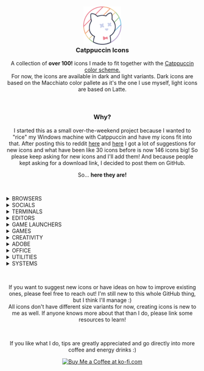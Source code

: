 <h3 align="center">
	<img src="https://raw.githubusercontent.com/Daveedmee/catppuccin-icons/main/assets/logo/logo.png" width="100" alt="Logo"/><br/>
	Catppuccin Icons
    </h3>

<p align="center">
    A collection of <strong>over 100!</strong> icons I made to fit together with the <a href="https://github.com/catppuccin/catppuccin">Catppuccin color scheme.</a><br>
    For now, the icons are available in dark and light variants. Dark icons are based on the Macchiato color pallete as it's the one I use myself, light icons are based on Latte.
</p>


&nbsp;

<h3 align="center">Why?</h3>
<p align="center">
I started this as a small over-the-weekend project because I wanted to "rice" my Windows machine with Catppuccin and have my icons fit into that. 
After posting this to reddit <a href="https://www.reddit.com/r/windowsporn/comments/197ct82/working_on_recreating_icons_in_catppuccin_style/">here</a> and <a href="https://www.reddit.com/r/windowsporn/comments/197vbxl/as_per_request_updated_icon_pack_progression/">here</a> I got a lot of suggestions for new icons and what have been like 30 icons before is now 146 icons big! So please keep asking for new icons and I'll add them! 
And because people kept asking for a download link, I decided to post them on GitHub. 
</p>

<p align="center">
So... <strong>here they are!</strong>
</p>

&nbsp;

<!----------------------------- BROWSERS ----------------------------->
<details><summary>BROWSERS</summary>

|   |Brave|Chromium|Chrome|Chrome Canary|Edge|Edge Beta|Edge Canary|Edge Dev|Firefox|Firefox Nightly|Firefox Dev|Opera|OperaGX|Vivaldi|Tor Browser|Floorp
|:--|:---:|:---:|:---|:---:|:---:|:---:|:---:|:---:|:---:|:---:|:---:|:---:|:---:|:---:|:---:|:---:
|Macchiato|<img src="https://raw.githubusercontent.com/Daveedmee/catppuccin-icons/main/assets/icons/preview/dark/browsers/brave.png" width="64px">|<img src="https://raw.githubusercontent.com/Daveedmee/catppuccin-icons/main/assets/icons/preview/dark/browsers/chromium.png" width="64px">|<img src="https://raw.githubusercontent.com/Daveedmee/catppuccin-icons/main/assets/icons/preview/dark/browsers/chrome.png" width="64px">|<img src="https://raw.githubusercontent.com/Daveedmee/catppuccin-icons/main/assets/icons/preview/dark/browsers/chrome-canary.png" width="64px">|<img src="https://raw.githubusercontent.com/Daveedmee/catppuccin-icons/main/assets/icons/preview/dark/browsers/edge.png" width="64px">|<img src="https://raw.githubusercontent.com/Daveedmee/catppuccin-icons/main/assets/icons/preview/dark/browsers/edge-beta.png" width="64px">|<img src="https://raw.githubusercontent.com/Daveedmee/catppuccin-icons/main/assets/icons/preview/dark/browsers/edge-canary.png" width="64px">|<img src="https://raw.githubusercontent.com/Daveedmee/catppuccin-icons/main/assets/icons/preview/dark/browsers/edge-dev.png" width="64px">|<img src="https://raw.githubusercontent.com/Daveedmee/catppuccin-icons/main/assets/icons/preview/dark/browsers/firefox.png" width="64px">|<img src="https://raw.githubusercontent.com/Daveedmee/catppuccin-icons/main/assets/icons/preview/dark/browsers/firefox-nightly.png" width="64px">|<img src="https://raw.githubusercontent.com/Daveedmee/catppuccin-icons/main/assets/icons/preview/dark/browsers/firefox-dev.png" width="64px">|<img src="https://raw.githubusercontent.com/Daveedmee/catppuccin-icons/main/assets/icons/preview/dark/browsers/opera.png" width="64px">|<img src="https://raw.githubusercontent.com/Daveedmee/catppuccin-icons/main/assets/icons/preview/dark/browsers/operagx.png" width="64px">|<img src="https://raw.githubusercontent.com/Daveedmee/catppuccin-icons/main/assets/icons/preview/dark/browsers/vivaldi.png" width="64px">|<img src="https://raw.githubusercontent.com/Daveedmee/catppuccin-icons/main/assets/icons/preview/dark/browsers/floorp.png" width="64px">|<img src="https://raw.githubusercontent.com/Daveedmee/catppuccin-icons/main/assets/icons/preview/dark/browsers/tor.png" width="64px">
|Latte|<img src="https://raw.githubusercontent.com/Daveedmee/catppuccin-icons/main/assets/icons/preview/light/browsers/brave.png" width="64px">|<img src="https://raw.githubusercontent.com/Daveedmee/catppuccin-icons/main/assets/icons/preview/light/browsers/chromium.png" width="64px">|<img src="https://raw.githubusercontent.com/Daveedmee/catppuccin-icons/main/assets/icons/preview/light/browsers/chrome.png" width="64px">|<img src="https://raw.githubusercontent.com/Daveedmee/catppuccin-icons/main/assets/icons/preview/light/browsers/chrome-canary.png" width="64px">|<img src="https://raw.githubusercontent.com/Daveedmee/catppuccin-icons/main/assets/icons/preview/light/browsers/edge.png" width="64px">|<img src="https://raw.githubusercontent.com/Daveedmee/catppuccin-icons/main/assets/icons/preview/light/browsers/edge-beta.png" width="64px">|<img src="https://raw.githubusercontent.com/Daveedmee/catppuccin-icons/main/assets/icons/preview/light/browsers/edge-canary.png" width="64px">|<img src="https://raw.githubusercontent.com/Daveedmee/catppuccin-icons/main/assets/icons/preview/light/browsers/edge-dev.png" width="64px">|<img src="https://raw.githubusercontent.com/Daveedmee/catppuccin-icons/main/assets/icons/preview/light/browsers/firefox.png" width="64px">|<img src="https://raw.githubusercontent.com/Daveedmee/catppuccin-icons/main/assets/icons/preview/light/browsers/firefox-nightly.png" width="64px">|<img src="https://raw.githubusercontent.com/Daveedmee/catppuccin-icons/main/assets/icons/preview/light/browsers/firefox-dev.png" width="64px">|<img src="https://raw.githubusercontent.com/Daveedmee/catppuccin-icons/main/assets/icons/preview/light/browsers/opera.png" width="64px">|<img src="https://raw.githubusercontent.com/Daveedmee/catppuccin-icons/main/assets/icons/preview/light/browsers/opera-gx.png" width="64px">|<img src="https://raw.githubusercontent.com/Daveedmee/catppuccin-icons/main/assets/icons/preview/light/browsers/vivaldi.png" width="64px">|<img src="https://raw.githubusercontent.com/Daveedmee/catppuccin-icons/main/assets/icons/preview/light/browsers/tor.png" width="64px">|<img src="https://raw.githubusercontent.com/Daveedmee/catppuccin-icons/main/assets/icons/preview/light/browsers/floorp.png" width="64px">

</details>

<!----------------------------- SOCIALS ----------------------------->
<details><summary>SOCIALS</summary>
	
|   |Discord|WhatsApp|Telegram|Slack|Teams|Facebook|Liftoff|YCombinator|Beeper|YouTube|YouTube Music
|:--|:---:|:---:|:---:|:---:|:---:|:---:|:---:|:---:|:---:|:---:|:---:
|Macchiato|<img src="https://raw.githubusercontent.com/Daveedmee/catppuccin-icons/main/assets/icons/preview/dark/social/discord.png" width="64px">|<img src="https://raw.githubusercontent.com/Daveedmee/catppuccin-icons/main/assets/icons/preview/dark/social/whatsapp.png" width="64px">|<img src="https://raw.githubusercontent.com/Daveedmee/catppuccin-icons/main/assets/icons/preview/dark/social/telegram.png" width="64px">|<img src="https://raw.githubusercontent.com/Daveedmee/catppuccin-icons/main/assets/icons/preview/dark/social/slack.png" width="64px">|<img src="https://raw.githubusercontent.com/Daveedmee/catppuccin-icons/main/assets/icons/preview/dark/social/teams.png" width="64px">|<img src="https://raw.githubusercontent.com/Daveedmee/catppuccin-icons/main/assets/icons/preview/dark/social/facebook.png" width="64px">|<img src="https://raw.githubusercontent.com/Daveedmee/catppuccin-icons/main/assets/icons/preview/dark/social/liftoff.png" width="64px">|<img src="https://raw.githubusercontent.com/Daveedmee/catppuccin-icons/main/assets/icons/preview/dark/social/ycombinator.png" width="64px">|<img src="https://raw.githubusercontent.com/Daveedmee/catppuccin-icons/main/assets/icons/preview/dark/social/beeper.png" width="64px">|<img src="https://raw.githubusercontent.com/Daveedmee/catppuccin-icons/main/assets/icons/preview/dark/social/youtube.png" width="64px">|<img src="https://raw.githubusercontent.com/Daveedmee/catppuccin-icons/main/assets/icons/preview/dark/social/yt-music.png" width="64px">
|Latte|<img src="https://raw.githubusercontent.com/Daveedmee/catppuccin-icons/main/assets/icons/preview/light/social/discord.png" width="64px">|<img src="https://raw.githubusercontent.com/Daveedmee/catppuccin-icons/main/assets/icons/preview/light/social/whatsapp.png" width="64px">|<img src="https://raw.githubusercontent.com/Daveedmee/catppuccin-icons/main/assets/icons/preview/light/social/telegram.png" width="64px">|<img src="https://raw.githubusercontent.com/Daveedmee/catppuccin-icons/main/assets/icons/preview/light/social/slack.png" width="64px">|<img src="https://raw.githubusercontent.com/Daveedmee/catppuccin-icons/main/assets/icons/preview/light/social/teams.png" width="64px">|<img src="https://raw.githubusercontent.com/Daveedmee/catppuccin-icons/main/assets/icons/preview/light/social/facebook.png" width="64px">|<img src="https://raw.githubusercontent.com/Daveedmee/catppuccin-icons/main/assets/icons/preview/light/social/liftoff.png" width="64px">|<img src="https://raw.githubusercontent.com/Daveedmee/catppuccin-icons/main/assets/icons/preview/light/social/ycombinator.png" width="64px">|<img src="https://raw.githubusercontent.com/Daveedmee/catppuccin-icons/main/assets/icons/preview/light/social/beeper.png" width="64px">|<img src="https://raw.githubusercontent.com/Daveedmee/catppuccin-icons/main/assets/icons/preview/light/social/youtube.png" width="64px">|<img src="https://raw.githubusercontent.com/Daveedmee/catppuccin-icons/main/assets/icons/preview/light/social/yt-music.png" width="64px">

</details>

<!----------------------------- TERMINALS ----------------------------->
<details><summary>TERMINALS</summary>
	
|   |CMD|PowerShell|Windows Terminal|GitBash / GitCMD|Wezterm
|:--|:---:|:---:|:---:|:---:|:---:
|Macchiato|<img src="https://raw.githubusercontent.com/Daveedmee/catppuccin-icons/main/assets/icons/preview/dark/terminals/cmd.png" width="64px">|<img src="https://raw.githubusercontent.com/Daveedmee/catppuccin-icons/main/assets/icons/preview/dark/terminals/powershell.png" width="64px">|<img src="https://raw.githubusercontent.com/Daveedmee/catppuccin-icons/main/assets/icons/preview/dark/terminals/windows-terminal.png" width="64px">|<img src="https://raw.githubusercontent.com/Daveedmee/catppuccin-icons/main/assets/icons/preview/dark/terminals/git-cmd.png" width="64px">|<img src="https://raw.githubusercontent.com/Daveedmee/catppuccin-icons/main/assets/icons/preview/dark/terminals/wezterm.png" width="64px">
|Latte|<img src="https://raw.githubusercontent.com/Daveedmee/catppuccin-icons/main/assets/icons/preview/light/terminals/cmd.png" width="64px">|<img src="https://raw.githubusercontent.com/Daveedmee/catppuccin-icons/main/assets/icons/preview/light/terminals/powershell.png" width="64px">|<img src="https://raw.githubusercontent.com/Daveedmee/catppuccin-icons/main/assets/icons/preview/light/terminals/windows-terminal.png" width="64px">|<img src="https://raw.githubusercontent.com/Daveedmee/catppuccin-icons/main/assets/icons/preview/light/terminals/git-cmd.png" width="64px">|<img src="https://raw.githubusercontent.com/Daveedmee/catppuccin-icons/main/assets/icons/preview/light/terminals/wezterm.png" width="64px">

</details>

<!----------------------------- EDITORS ----------------------------->
<details><summary>EDITORS</summary>

|   |Notepad|Notepad++|Vim|Neovim|Helix|Python|IDLE|Visual Studio|VS Code|VSCodium|Pycharm|Rustrover|Obsidian.md|QOwnnotes|Android Studio
|:--|:---:|:---:|:---:|:---:|:---:|:---:|:---:|:---:|:---:|:---:|:---:|:---:|:---:|:---:|:---:
|Macchiato|<img src="https://raw.githubusercontent.com/Daveedmee/catppuccin-icons/main/assets/icons/preview/dark/editors/notepad.png" width="64px">|<img src="https://raw.githubusercontent.com/Daveedmee/catppuccin-icons/main/assets/icons/preview/dark/editors/notepad-plus-plus.png" width="64px">|<img src="https://raw.githubusercontent.com/Daveedmee/catppuccin-icons/main/assets/icons/preview/dark/editors/vim.png" width="64px">|<img src="https://raw.githubusercontent.com/Daveedmee/catppuccin-icons/main/assets/icons/preview/dark/editors/neovim.png" width="64px">|<img src="https://raw.githubusercontent.com/Daveedmee/catppuccin-icons/main/assets/icons/preview/dark/editors/helix.png" width="64px">|<img src="https://raw.githubusercontent.com/Daveedmee/catppuccin-icons/main/assets/icons/preview/dark/editors/python.png" width="64px">|<img src="https://raw.githubusercontent.com/Daveedmee/catppuccin-icons/main/assets/icons/preview/dark/editors/python-idle.png" width="64px">| <img src="https://raw.githubusercontent.com/Daveedmee/catppuccin-icons/main/assets/icons/preview/dark/editors/visual-studio.png" width="64px">|<img src="https://raw.githubusercontent.com/Daveedmee/catppuccin-icons/main/assets/icons/preview/dark/editors/vscode.png" width="64px">|<img src="https://raw.githubusercontent.com/Daveedmee/catppuccin-icons/main/assets/icons/preview/dark/editors/vscodium.png" width="64px">| <img src="https://raw.githubusercontent.com/Daveedmee/catppuccin-icons/main/assets/icons/preview/dark/editors/pycharm.png" width="64px">|<img src="https://raw.githubusercontent.com/Daveedmee/catppuccin-icons/main/assets/icons/preview/dark/editors/rustrover.png" width="64px">|<img src="https://raw.githubusercontent.com/Daveedmee/catppuccin-icons/main/assets/icons/preview/dark/editors/obsidian-md.png" width="64px">|<img src="https://raw.githubusercontent.com/Daveedmee/catppuccin-icons/main/assets/icons/preview/dark/editors/qownnotes.png" width="64px">|<img src="https://raw.githubusercontent.com/Daveedmee/catppuccin-icons/main/assets/icons/preview/dark/editors/android-studio.png" width="64px">
|Latte|<img src="https://raw.githubusercontent.com/Daveedmee/catppuccin-icons/main/assets/icons/preview/light/editors/notepad.png" width="64px">|<img src="https://raw.githubusercontent.com/Daveedmee/catppuccin-icons/main/assets/icons/preview/light/editors/notepad-plus-plus.png" width="64px">|<img src="https://raw.githubusercontent.com/Daveedmee/catppuccin-icons/main/assets/icons/preview/light/editors/vim.png" width="64px">|<img src="https://raw.githubusercontent.com/Daveedmee/catppuccin-icons/main/assets/icons/preview/light/editors/neovim.png" width="64px">|<img src="https://raw.githubusercontent.com/Daveedmee/catppuccin-icons/main/assets/icons/preview/light/editors/helix.png" width="64px">|<img src="https://raw.githubusercontent.com/Daveedmee/catppuccin-icons/main/assets/icons/preview/light/editors/python.png" width="64px">|<img src="https://raw.githubusercontent.com/Daveedmee/catppuccin-icons/main/assets/icons/preview/light/editors/python-idle.png" width="64px">| <img src="https://raw.githubusercontent.com/Daveedmee/catppuccin-icons/main/assets/icons/preview/light/editors/visual-studio.png" width="64px">|<img src="https://raw.githubusercontent.com/Daveedmee/catppuccin-icons/main/assets/icons/preview/light/editors/vs-code.png" width="64px">|<img src="https://raw.githubusercontent.com/Daveedmee/catppuccin-icons/main/assets/icons/preview/light/editors/vscodium.png" width="64px">| <img src="https://raw.githubusercontent.com/Daveedmee/catppuccin-icons/main/assets/icons/preview/light/editors/pycharm.png" width="64px">|<img src="https://raw.githubusercontent.com/Daveedmee/catppuccin-icons/main/assets/icons/preview/light/editors/rustrover.png" width="64px">|<img src="https://raw.githubusercontent.com/Daveedmee/catppuccin-icons/main/assets/icons/preview/light/editors/obsidian-md.png" width="64px">|<img src="https://raw.githubusercontent.com/Daveedmee/catppuccin-icons/main/assets/icons/preview/light/editors/qownnotes.png" width="64px">|<img src="https://raw.githubusercontent.com/Daveedmee/catppuccin-icons/main/assets/icons/preview/light/editors/android-studio.png" width="64px">
 
</details>

<!----------------------------- GAME LAUNCHERS ----------------------------->
<details><summary>GAME LAUNCHERS</summary>

|   |EA Play|Epic Games|Heroic|GOG GALAXY|Steam|UPlay
|:--|:---:|:---:|:---:|:---:|:---:|:---:
|Macchiato|<img src="https://raw.githubusercontent.com/Daveedmee/catppuccin-icons/main/assets/icons/preview/dark/game-launchers/ea-play.png" width="64px">|<img src="https://raw.githubusercontent.com/Daveedmee/catppuccin-icons/main/assets/icons/preview/dark/game-launchers/epic-games.png" width="64px">|<img src="https://raw.githubusercontent.com/Daveedmee/catppuccin-icons/main/assets/icons/preview/dark/game-launchers/heroic.png" width="64px">|<img src="https://raw.githubusercontent.com/Daveedmee/catppuccin-icons/main/assets/icons/preview/dark/game-launchers/gog-galaxy.png" width="64px">|<img src="https://raw.githubusercontent.com/Daveedmee/catppuccin-icons/main/assets/icons/preview/dark/game-launchers/steam.png" width="64px">|<img src="https://raw.githubusercontent.com/Daveedmee/catppuccin-icons/main/assets/icons/preview/dark/game-launchers/uplay.png" width="64px">
|Latte|<img src="https://raw.githubusercontent.com/Daveedmee/catppuccin-icons/main/assets/icons/preview/light/game-launchers/ea-play.png" width="64px">|<img src="https://raw.githubusercontent.com/Daveedmee/catppuccin-icons/main/assets/icons/preview/light/game-launchers/epic-games.png" width="64px">|<img src="https://raw.githubusercontent.com/Daveedmee/catppuccin-icons/main/assets/icons/preview/light/game-launchers/heroic.png" width="64px">|<img src="https://raw.githubusercontent.com/Daveedmee/catppuccin-icons/main/assets/icons/preview/light/game-launchers/gog-galaxy.png" width="64px">|<img src="https://raw.githubusercontent.com/Daveedmee/catppuccin-icons/main/assets/icons/preview/light/game-launchers/steam.png" width="64px">|<img src="https://raw.githubusercontent.com/Daveedmee/catppuccin-icons/main/assets/icons/preview/light/game-launchers/uplay.png" width="64px">

</details>

<!----------------------------- GAMES ----------------------------->
<details><summary>GAMES</summary>

|   |Beholder|Dwarf Fortress|Enter The Gungeon|Fallout|Fortnite|FreeSO|The Binding Of Isaac|Minecraft|Mod Organizer 2|Overwatch 2|PCSX2|Project Zomboid|RetroArch|RimPy|RimWorld|Rocket League|Team Fortress 2|Terraria|Valorant|EdoPro|The Sims 1|The Sims 2|The Sims 2 Body Shop|The Sims 3|The Sims 4|Skyrim|Skyrim (alt)|League Of Legends|Destiny 2|Vortex|Lutris
|:--|:---:|:---:|:---:|:---:|:---:|:---:|:---:|:---:|:---:|:---:|:---:|:---:|:---:|:---:|:---:|:---:|:---:|:---:|:---:|:---:|:---:|:---:|:---:|:---:|:---:|:---:|:---:|:---:|:---:|:---:|:---:
 |Macchiato|<img src="https://raw.githubusercontent.com/Daveedmee/catppuccin-icons/main/assets/icons/preview/dark/games/beholder.png" width="64px">|<img src="https://raw.githubusercontent.com/Daveedmee/catppuccin-icons/main/assets/icons/preview/dark/games/dwarf-fortress.png" width="64px">|<img src="https://raw.githubusercontent.com/Daveedmee/catppuccin-icons/main/assets/icons/preview/dark/games/enter-the-gungeon.png" width="64px">|<img src="https://raw.githubusercontent.com/Daveedmee/catppuccin-icons/main/assets/icons/preview/dark/games/fallout.png" width="64px">|<img src="https://raw.githubusercontent.com/Daveedmee/catppuccin-icons/main/assets/icons/preview/dark/games/fortnite.png" width="64px">|<img src="https://raw.githubusercontent.com/Daveedmee/catppuccin-icons/main/assets/icons/preview/dark/games/freeso.png" width="64px">|<img src="https://raw.githubusercontent.com/Daveedmee/catppuccin-icons/main/assets/icons/preview/dark/games/isaac.png" width="64px">|<img src="https://raw.githubusercontent.com/Daveedmee/catppuccin-icons/main/assets/icons/preview/dark/games/minecraft.png" width="64px">|<img src="https://raw.githubusercontent.com/Daveedmee/catppuccin-icons/main/assets/icons/preview/dark/games/mod-organizer-2.png" width="64px">|<img src="https://raw.githubusercontent.com/Daveedmee/catppuccin-icons/main/assets/icons/preview/dark/games/overwatch-2.png" width="64px">|<img src="https://raw.githubusercontent.com/Daveedmee/catppuccin-icons/main/assets/icons/preview/dark/games/pcsx2.png" width="64px">|<img src="https://raw.githubusercontent.com/Daveedmee/catppuccin-icons/main/assets/icons/preview/dark/games/project-zomboid.png" width="64px">|<img src="https://raw.githubusercontent.com/Daveedmee/catppuccin-icons/main/assets/icons/preview/dark/games/retroarch.png" width="64px">|<img src="https://raw.githubusercontent.com/Daveedmee/catppuccin-icons/main/assets/icons/preview/dark/games/rimpy.png" width="64px">|<img src="https://raw.githubusercontent.com/Daveedmee/catppuccin-icons/main/assets/icons/preview/dark/games/rimworld.png" width="64px">|<img src="https://raw.githubusercontent.com/Daveedmee/catppuccin-icons/main/assets/icons/preview/dark/games/rocket-league.png" width="64px">|<img src="https://raw.githubusercontent.com/Daveedmee/catppuccin-icons/main/assets/icons/preview/dark/games/team-fortress-2.png" width="64px">|<img src="https://raw.githubusercontent.com/Daveedmee/catppuccin-icons/main/assets/icons/preview/dark/games/terraria.png" width="64px">|<img src="https://raw.githubusercontent.com/Daveedmee/catppuccin-icons/main/assets/icons/preview/dark/games/valorant.png" width="64px">|<img src="https://raw.githubusercontent.com/Daveedmee/catppuccin-icons/main/assets/icons/preview/dark/games/edopro.png" width="64px">|<img src="https://raw.githubusercontent.com/Daveedmee/catppuccin-icons/main/assets/icons/preview/dark/games/sims-1.png" width="64px">|<img src="https://raw.githubusercontent.com/Daveedmee/catppuccin-icons/main/assets/icons/preview/dark/games/sims-2.png" width="64px">|<img src="https://raw.githubusercontent.com/Daveedmee/catppuccin-icons/main/assets/icons/preview/dark/games/sims-2-body-shop.png" width="64px">|<img src="https://raw.githubusercontent.com/Daveedmee/catppuccin-icons/main/assets/icons/preview/dark/games/sims-3.png" width="64px">|<img src="https://raw.githubusercontent.com/Daveedmee/catppuccin-icons/main/assets/icons/preview/dark/games/sims-4.png" width="64px">|<img src="https://raw.githubusercontent.com/Daveedmee/catppuccin-icons/main/assets/icons/preview/dark/games/skyrim-half.png" width="64px">|<img src="https://raw.githubusercontent.com/Daveedmee/catppuccin-icons/main/assets/icons/preview/dark/games/skyrim-full.png" width="64px">|<img src="https://raw.githubusercontent.com/Daveedmee/catppuccin-icons/main/assets/icons/preview/dark/games/league-of-legends.png" width="64px">|<img src="https://raw.githubusercontent.com/Daveedmee/catppuccin-icons/main/assets/icons/preview/dark/games/destiny-2.png" width="64px">|<img src="https://raw.githubusercontent.com/Daveedmee/catppuccin-icons/main/assets/icons/preview/dark/games/vortex.png" width="64px">|<img src="https://raw.githubusercontent.com/Daveedmee/catppuccin-icons/main/assets/icons/preview/dark/games/lutris.png" width="64px">
 |Latte|<img src="https://raw.githubusercontent.com/Daveedmee/catppuccin-icons/main/assets/icons/preview/light/games/beholder.png" width="64px">|<img src="https://raw.githubusercontent.com/Daveedmee/catppuccin-icons/main/assets/icons/preview/light/games/dwarf-fortress.png" width="64px">|<img src="https://raw.githubusercontent.com/Daveedmee/catppuccin-icons/main/assets/icons/preview/light/games/enter-the-gungeon.png" width="64px">|<img src="https://raw.githubusercontent.com/Daveedmee/catppuccin-icons/main/assets/icons/preview/light/games/fallout.png" width="64px">|<img src="https://raw.githubusercontent.com/Daveedmee/catppuccin-icons/main/assets/icons/preview/light/games/fortnite.png" width="64px">|<img src="https://raw.githubusercontent.com/Daveedmee/catppuccin-icons/main/assets/icons/preview/light/games/freeso.png" width="64px">|<img src="https://raw.githubusercontent.com/Daveedmee/catppuccin-icons/main/assets/icons/preview/light/games/isaac.png" width="64px">|<img src="https://raw.githubusercontent.com/Daveedmee/catppuccin-icons/main/assets/icons/preview/light/games/minecraft.png" width="64px">|<img src="https://raw.githubusercontent.com/Daveedmee/catppuccin-icons/main/assets/icons/preview/light/games/mod-organizer-2.png" width="64px">|<img src="https://raw.githubusercontent.com/Daveedmee/catppuccin-icons/main/assets/icons/preview/light/games/overwatch-2.png" width="64px">|<img src="https://raw.githubusercontent.com/Daveedmee/catppuccin-icons/main/assets/icons/preview/light/games/pcsx2.png" width="64px">|<img src="https://raw.githubusercontent.com/Daveedmee/catppuccin-icons/main/assets/icons/preview/light/games/project-zomboid.png" width="64px">|<img src="https://raw.githubusercontent.com/Daveedmee/catppuccin-icons/main/assets/icons/preview/light/games/retroarch.png" width="64px">|<img src="https://raw.githubusercontent.com/Daveedmee/catppuccin-icons/main/assets/icons/preview/light/games/rimpy.png" width="64px">|<img src="https://raw.githubusercontent.com/Daveedmee/catppuccin-icons/main/assets/icons/preview/light/games/rimworld.png" width="64px">|<img src="https://raw.githubusercontent.com/Daveedmee/catppuccin-icons/main/assets/icons/preview/light/games/rocket-league.png" width="64px">|<img src="https://raw.githubusercontent.com/Daveedmee/catppuccin-icons/main/assets/icons/preview/light/games/team-fortress-2.png" width="64px">|<img src="https://raw.githubusercontent.com/Daveedmee/catppuccin-icons/main/assets/icons/preview/light/games/terraria.png" width="64px">|<img src="https://raw.githubusercontent.com/Daveedmee/catppuccin-icons/main/assets/icons/preview/light/games/valorant.png" width="64px">|<img src="https://raw.githubusercontent.com/Daveedmee/catppuccin-icons/main/assets/icons/preview/light/games/edopro.png" width="64px">|<img src="https://raw.githubusercontent.com/Daveedmee/catppuccin-icons/main/assets/icons/preview/light/games/sims-1.png" width="64px">|<img src="https://raw.githubusercontent.com/Daveedmee/catppuccin-icons/main/assets/icons/preview/light/games/sims-2.png" width="64px">|<img src="https://raw.githubusercontent.com/Daveedmee/catppuccin-icons/main/assets/icons/preview/light/games/sims-2-body-shop.png" width="64px">|<img src="https://raw.githubusercontent.com/Daveedmee/catppuccin-icons/main/assets/icons/preview/light/games/sims-3.png" width="64px">|<img src="https://raw.githubusercontent.com/Daveedmee/catppuccin-icons/main/assets/icons/preview/light/games/sims-4.png" width="64px">|<img src="https://raw.githubusercontent.com/Daveedmee/catppuccin-icons/main/assets/icons/preview/light/games/skyrim-half.png" width="64px">|<img src="https://raw.githubusercontent.com/Daveedmee/catppuccin-icons/main/assets/icons/preview/light/games/skyrim-full.png" width="64px">|<img src="https://raw.githubusercontent.com/Daveedmee/catppuccin-icons/main/assets/icons/preview/light/games/league-of-legends.png" width="64px">|<img src="https://raw.githubusercontent.com/Daveedmee/catppuccin-icons/main/assets/icons/preview/light/games/destiny-2.png" width="64px">|<img src="https://raw.githubusercontent.com/Daveedmee/catppuccin-icons/main/assets/icons/preview/light/games/vortex.png" width="64px">|<img src="https://raw.githubusercontent.com/Daveedmee/catppuccin-icons/main/assets/icons/preview/light/games/lutris.png" width="64px">
 
</details>

<!----------------------------- CREATIVITY ----------------------------->
<details><summary>CREATIVITY</summary>

|   |Audacity|Blender|DaVinci Resolve|Elgato Wave Link|FL Studio|GIMP|Inkscape|OBS Studio|Paint.net|Vegas Pro|Krita
|:--|:---:|:---:|:---:|:---:|:---:|:---:|:---:|:---:|:---:|:---:|:---:
|Macchiato|<img src="https://raw.githubusercontent.com/Daveedmee/catppuccin-icons/main/assets/icons/preview/dark/creativity/audacity.png" width="64px">|<img src="https://raw.githubusercontent.com/Daveedmee/catppuccin-icons/main/assets/icons/preview/dark/creativity/blender.png" width="64px">|<img src="https://raw.githubusercontent.com/Daveedmee/catppuccin-icons/main/assets/icons/preview/dark/creativity/davinci-resolve.png" width="64px">|<img src="https://raw.githubusercontent.com/Daveedmee/catppuccin-icons/main/assets/icons/preview/dark/creativity/elgato-wave-link.png" width="64px">|<img src="https://raw.githubusercontent.com/Daveedmee/catppuccin-icons/main/assets/icons/preview/dark/creativity/fl-studio.png" width="64px">|<img src="https://raw.githubusercontent.com/Daveedmee/catppuccin-icons/main/assets/icons/preview/dark/creativity/gimp.png" width="64px">|<img src="https://raw.githubusercontent.com/Daveedmee/catppuccin-icons/main/assets/icons/preview/dark/creativity/inkscape.png" width="64px">|<img src="https://raw.githubusercontent.com/Daveedmee/catppuccin-icons/main/assets/icons/preview/dark/creativity/obs-studio.png" width="64px">|<img src="https://raw.githubusercontent.com/Daveedmee/catppuccin-icons/main/assets/icons/preview/dark/creativity/paint.net.png" width="64px">|<img src="https://raw.githubusercontent.com/Daveedmee/catppuccin-icons/main/assets/icons/preview/dark/creativity/vegas-pro.png" width="64px">|<img src="https://raw.githubusercontent.com/Daveedmee/catppuccin-icons/main/assets/icons/preview/dark/creativity/krita.png" width="64px">
|Latte|<img src="https://raw.githubusercontent.com/Daveedmee/catppuccin-icons/main/assets/icons/preview/light/creativity/audacity.png" width="64px">|<img src="https://raw.githubusercontent.com/Daveedmee/catppuccin-icons/main/assets/icons/preview/light/creativity/blender.png" width="64px">|<img src="https://raw.githubusercontent.com/Daveedmee/catppuccin-icons/main/assets/icons/preview/light/creativity/davinci-resolve.png" width="64px">|<img src="https://raw.githubusercontent.com/Daveedmee/catppuccin-icons/main/assets/icons/preview/light/creativity/elgato-wave-link.png" width="64px">|<img src="https://raw.githubusercontent.com/Daveedmee/catppuccin-icons/main/assets/icons/preview/light/creativity/fl-studio.png" width="64px">|<img src="https://raw.githubusercontent.com/Daveedmee/catppuccin-icons/main/assets/icons/preview/light/creativity/gimp.png" width="64px">|<img src="https://raw.githubusercontent.com/Daveedmee/catppuccin-icons/main/assets/icons/preview/light/creativity/inkscape.png" width="64px">|<img src="https://raw.githubusercontent.com/Daveedmee/catppuccin-icons/main/assets/icons/preview/light/creativity/obs-studio.png" width="64px">|<img src="https://raw.githubusercontent.com/Daveedmee/catppuccin-icons/main/assets/icons/preview/light/creativity/paint.net.png" width="64px">|<img src="https://raw.githubusercontent.com/Daveedmee/catppuccin-icons/main/assets/icons/preview/light/creativity/vegas-pro.png" width="64px">|<img src="https://raw.githubusercontent.com/Daveedmee/catppuccin-icons/main/assets/icons/preview/light/creativity/krita.png" width="64px">
   
</details>

<!----------------------------- ADOBE ----------------------------->
<details><summary>ADOBE</summary>

|   |Creative Cloud|Illustrator|InDesign|Photoshop|Premiere Pro|After Effects|Media Encoder|Figma
|:--|:---:|:---:|:---:|:---:|:---:|:---:|:---:|:---:
|Macchiato|<img src="https://raw.githubusercontent.com/Daveedmee/catppuccin-icons/main/assets/icons/preview/dark/adobe/adobe-cc.png" width="64px">|<img src="https://raw.githubusercontent.com/Daveedmee/catppuccin-icons/main/assets/icons/preview/dark/adobe/illustrator.png" width="64px">|<img src="https://raw.githubusercontent.com/Daveedmee/catppuccin-icons/main/assets/icons/preview/dark/adobe/indesign.png" width="64px">|<img src="https://raw.githubusercontent.com/Daveedmee/catppuccin-icons/main/assets/icons/preview/dark/adobe/photoshop.png" width="64px">|<img src="https://raw.githubusercontent.com/Daveedmee/catppuccin-icons/main/assets/icons/preview/dark/adobe/premiere-pro.png" width="64px">|<img src="https://raw.githubusercontent.com/Daveedmee/catppuccin-icons/main/assets/icons/preview/dark/adobe/after-effects.png" width="64px">|<img src="https://raw.githubusercontent.com/Daveedmee/catppuccin-icons/main/assets/icons/preview/dark/adobe/media-encoder.png" width="64px">|<img src="https://raw.githubusercontent.com/Daveedmee/catppuccin-icons/main/assets/icons/preview/dark/adobe/figma.png" width="64px">
|Latte|<img src="https://raw.githubusercontent.com/Daveedmee/catppuccin-icons/main/assets/icons/preview/light/adobe/adobe-cc.png" width="64px">|<img src="https://raw.githubusercontent.com/Daveedmee/catppuccin-icons/main/assets/icons/preview/light/adobe/illustrator.png" width="64px">|<img src="https://raw.githubusercontent.com/Daveedmee/catppuccin-icons/main/assets/icons/preview/light/adobe/indesign.png" width="64px">|<img src="https://raw.githubusercontent.com/Daveedmee/catppuccin-icons/main/assets/icons/preview/light/adobe/photoshop.png" width="64px">|<img src="https://raw.githubusercontent.com/Daveedmee/catppuccin-icons/main/assets/icons/preview/light/adobe/premiere-pro.png" width="64px">|<img src="https://raw.githubusercontent.com/Daveedmee/catppuccin-icons/main/assets/icons/preview/light/adobe/after-effects.png" width="64px">|<img src="https://raw.githubusercontent.com/Daveedmee/catppuccin-icons/main/assets/icons/preview/light/adobe/media-encoder.png" width="64px">|<img src="https://raw.githubusercontent.com/Daveedmee/catppuccin-icons/main/assets/icons/preview/light/adobe/figma.png" width="64px">
 
</details>

<!----------------------------- OFFICE ----------------------------->
<details><summary>OFFICE</summary>
	
|   |Office|Access|Excel|OneNote|Outlook|PowerPoint|Word
|:--|:---:|:---:|:---:|:---:|:---:|:---:|:---:
|Macchiato|<img src="https://raw.githubusercontent.com/Daveedmee/catppuccin-icons/main/assets/icons/preview/dark/office/ms-office.png" width="64px">|<img src="https://raw.githubusercontent.com/Daveedmee/catppuccin-icons/main/assets/icons/preview/dark/office/access.png" width="64px">|<img src="https://raw.githubusercontent.com/Daveedmee/catppuccin-icons/main/assets/icons/preview/dark/office/excel.png" width="64px">|<img src="https://raw.githubusercontent.com/Daveedmee/catppuccin-icons/main/assets/icons/preview/dark/office/onenote.png" width="64px">|<img src="https://raw.githubusercontent.com/Daveedmee/catppuccin-icons/main/assets/icons/preview/dark/office/outlook.png" width="64px">|<img src="https://raw.githubusercontent.com/Daveedmee/catppuccin-icons/main/assets/icons/preview/dark/office/powerpoint.png" width="64px">|<img src="https://raw.githubusercontent.com/Daveedmee/catppuccin-icons/main/assets/icons/preview/dark/office/word.png" width="64px">
|Latte|<img src="https://raw.githubusercontent.com/Daveedmee/catppuccin-icons/main/assets/icons/preview/light/office/ms-office.png" width="64px">|<img src="https://raw.githubusercontent.com/Daveedmee/catppuccin-icons/main/assets/icons/preview/light/office/access.png" width="64px">|<img src="https://raw.githubusercontent.com/Daveedmee/catppuccin-icons/main/assets/icons/preview/light/office/excel.png" width="64px">|<img src="https://raw.githubusercontent.com/Daveedmee/catppuccin-icons/main/assets/icons/preview/light/office/onenote.png" width="64px">|<img src="https://raw.githubusercontent.com/Daveedmee/catppuccin-icons/main/assets/icons/preview/light/office/outlook.png" width="64px">|<img src="https://raw.githubusercontent.com/Daveedmee/catppuccin-icons/main/assets/icons/preview/light/office/powerpoint.png" width="64px">|<img src="https://raw.githubusercontent.com/Daveedmee/catppuccin-icons/main/assets/icons/preview/light/office/word.png" width="64px">
	
</details>

<!----------------------------- UTILITIES ----------------------------->
<details><summary>UTILITIES</summary>

|   |1Password|7-Zip|AIMP|Bitdefender|Docker|Explorer|Files|GitHub Desktop|Irfanview|KeepassXC|Malwarebytes|MEGA|Nilesoft Shell|Open Shell|PowerToys|qBittorrent|Spotify|Sumatra PDF|Task Manager|VLC|Wallpaper Engine|Wiztree|Stremio|SoundPad|Spacedesk|Timeshift|GParted
|:--|:---:|:---:|:---:|:---:|:---:|:---:|:---:|:---:|:---:|:---:|:---:|:---:|:---:|:---:|:---:|:---:|:---:|:---:|:---:|:---:|:---:|:---:|:---:|:---:|:---:|:---:|:---:
|Macchiato|<img src="https://raw.githubusercontent.com/Daveedmee/catppuccin-icons/main/assets/icons/preview/dark/utilities/1password.png" width="64px">|<img src="https://raw.githubusercontent.com/Daveedmee/catppuccin-icons/main/assets/icons/preview/dark/utilities/7zip.png" width="64px">|<img src="https://raw.githubusercontent.com/Daveedmee/catppuccin-icons/main/assets/icons/preview/dark/utilities/aimp.png" width="64px">|<img src="https://raw.githubusercontent.com/Daveedmee/catppuccin-icons/main/assets/icons/preview/dark/utilities/bitdefender.png" width="64px">|<img src="https://raw.githubusercontent.com/Daveedmee/catppuccin-icons/main/assets/icons/preview/dark/utilities/docker.png" width="64px">|<img src="https://raw.githubusercontent.com/Daveedmee/catppuccin-icons/main/assets/icons/preview/dark/utilities/explorer.png" width="64px">|<img src="https://raw.githubusercontent.com/Daveedmee/catppuccin-icons/main/assets/icons/preview/dark/utilities/files.png" width="64px">|<img src="https://raw.githubusercontent.com/Daveedmee/catppuccin-icons/main/assets/icons/preview/dark/utilities/github.png" width="64px">|<img src="https://raw.githubusercontent.com/Daveedmee/catppuccin-icons/main/assets/icons/preview/dark/utilities/irfanview.png" width="64px">|<img src="https://raw.githubusercontent.com/Daveedmee/catppuccin-icons/main/assets/icons/preview/dark/utilities/keepassxc.png" width="64px">|<img src="https://raw.githubusercontent.com/Daveedmee/catppuccin-icons/main/assets/icons/preview/dark/utilities/malwarebytes.png" width="64px">|<img src="https://raw.githubusercontent.com/Daveedmee/catppuccin-icons/main/assets/icons/preview/dark/utilities/mega.png" width="64px">|<img src="https://raw.githubusercontent.com/Daveedmee/catppuccin-icons/main/assets/icons/preview/dark/utilities/nilesoft-shell.png" width="64px">|<img src="https://raw.githubusercontent.com/Daveedmee/catppuccin-icons/main/assets/icons/preview/dark/utilities/openshell.png" width="64px">|<img src="https://raw.githubusercontent.com/Daveedmee/catppuccin-icons/main/assets/icons/preview/dark/utilities/powertoys.png" width="64px">|<img src="https://raw.githubusercontent.com/Daveedmee/catppuccin-icons/main/assets/icons/preview/dark/utilities/qbittorrent.png" width="64px">|<img src="https://raw.githubusercontent.com/Daveedmee/catppuccin-icons/main/assets/icons/preview/dark/utilities/spotify.png" width="64px">|<img src="https://raw.githubusercontent.com/Daveedmee/catppuccin-icons/main/assets/icons/preview/dark/utilities/sumatra-pdf.png" width="64px">|<img src="https://raw.githubusercontent.com/Daveedmee/catppuccin-icons/main/assets/icons/preview/dark/utilities/task-manager.png" width="64px">|<img src="https://raw.githubusercontent.com/Daveedmee/catppuccin-icons/main/assets/icons/preview/dark/utilities/vlc.png" width="64px">|<img src="https://raw.githubusercontent.com/Daveedmee/catppuccin-icons/main/assets/icons/preview/dark/utilities/wallpaper-engine.png" width="64px">|<img src="https://raw.githubusercontent.com/Daveedmee/catppuccin-icons/main/assets/icons/preview/dark/utilities/wiztree.png" width="64px">|<img src="https://raw.githubusercontent.com/Daveedmee/catppuccin-icons/main/assets/icons/preview/dark/utilities/stremio.png" width="64px">|<img src="https://raw.githubusercontent.com/Daveedmee/catppuccin-icons/main/assets/icons/preview/dark/utilities/soundpad.png" width="64px">|<img src="https://raw.githubusercontent.com/Daveedmee/catppuccin-icons/main/assets/icons/preview/dark/utilities/spacedesk.png" width="64px">|<img src="https://raw.githubusercontent.com/Daveedmee/catppuccin-icons/main/assets/icons/preview/dark/utilities/timeshift.png" width="64px">|<img src="https://raw.githubusercontent.com/Daveedmee/catppuccin-icons/main/assets/icons/preview/dark/utilities/gparted.png" width="64px">
|Latte|<img src="https://raw.githubusercontent.com/Daveedmee/catppuccin-icons/main/assets/icons/preview/light/utilities/1password.png" width="64px">|<img src="https://raw.githubusercontent.com/Daveedmee/catppuccin-icons/main/assets/icons/preview/light/utilities/7zip.png" width="64px">|<img src="https://raw.githubusercontent.com/Daveedmee/catppuccin-icons/main/assets/icons/preview/light/utilities/aimp.png" width="64px">|<img src="https://raw.githubusercontent.com/Daveedmee/catppuccin-icons/main/assets/icons/preview/light/utilities/bitdefender.png" width="64px">|<img src="https://raw.githubusercontent.com/Daveedmee/catppuccin-icons/main/assets/icons/preview/light/utilities/docker.png" width="64px">|<img src="https://raw.githubusercontent.com/Daveedmee/catppuccin-icons/main/assets/icons/preview/light/utilities/explorer.png" width="64px">|<img src="https://raw.githubusercontent.com/Daveedmee/catppuccin-icons/main/assets/icons/preview/light/utilities/files.png" width="64px">|<img src="https://raw.githubusercontent.com/Daveedmee/catppuccin-icons/main/assets/icons/preview/light/utilities/github.png" width="64px">|<img src="https://raw.githubusercontent.com/Daveedmee/catppuccin-icons/main/assets/icons/preview/light/utilities/irfanview.png" width="64px">|<img src="https://raw.githubusercontent.com/Daveedmee/catppuccin-icons/main/assets/icons/preview/light/utilities/keepassxc.png" width="64px">|<img src="https://raw.githubusercontent.com/Daveedmee/catppuccin-icons/main/assets/icons/preview/light/utilities/malwarebytes.png" width="64px">|<img src="https://raw.githubusercontent.com/Daveedmee/catppuccin-icons/main/assets/icons/preview/light/utilities/mega.png" width="64px">|<img src="https://raw.githubusercontent.com/Daveedmee/catppuccin-icons/main/assets/icons/preview/light/utilities/nilesoft-shell.png" width="64px">|<img src="https://raw.githubusercontent.com/Daveedmee/catppuccin-icons/main/assets/icons/preview/light/utilities/openshell.png" width="64px">|<img src="https://raw.githubusercontent.com/Daveedmee/catppuccin-icons/main/assets/icons/preview/light/utilities/powertoys.png" width="64px">|<img src="https://raw.githubusercontent.com/Daveedmee/catppuccin-icons/main/assets/icons/preview/light/utilities/qbittorrent.png" width="64px">|<img src="https://raw.githubusercontent.com/Daveedmee/catppuccin-icons/main/assets/icons/preview/light/utilities/spotify.png" width="64px">|<img src="https://raw.githubusercontent.com/Daveedmee/catppuccin-icons/main/assets/icons/preview/light/utilities/sumatra-pdf.png" width="64px">|<img src="https://raw.githubusercontent.com/Daveedmee/catppuccin-icons/main/assets/icons/preview/light/utilities/task-manager.png" width="64px">|<img src="https://raw.githubusercontent.com/Daveedmee/catppuccin-icons/main/assets/icons/preview/light/utilities/vlc.png" width="64px">|<img src="https://raw.githubusercontent.com/Daveedmee/catppuccin-icons/main/assets/icons/preview/light/utilities/wallpaper-engine.png" width="64px">|<img src="https://raw.githubusercontent.com/Daveedmee/catppuccin-icons/main/assets/icons/preview/light/utilities/wiztree.png" width="64px">|<img src="https://raw.githubusercontent.com/Daveedmee/catppuccin-icons/main/assets/icons/preview/light/utilities/stremio.png" width="64px">|<img src="https://raw.githubusercontent.com/Daveedmee/catppuccin-icons/main/assets/icons/preview/light/utilities/soundpad.png" width="64px">|<img src="https://raw.githubusercontent.com/Daveedmee/catppuccin-icons/main/assets/icons/preview/light/utilities/spacedesk.png" width="64px">|<img src="https://raw.githubusercontent.com/Daveedmee/catppuccin-icons/main/assets/icons/preview/light/utilities/timeshift.png" width="64px">|<img src="https://raw.githubusercontent.com/Daveedmee/catppuccin-icons/main/assets/icons/preview/light/utilities/gparted.png" width="64px">

</details>

<!----------------------------- SYSTEMS ----------------------------->
<details><summary>SYSTEMS</summary>

|   |Arch Linux|Debian|ElementaryOS|EndeavourOS|Fedora|Linux Mint|Nobara|Red Hat Linux|Ubuntu
|:--|:---:|:---:|:---:|:---:|:---:|:---:|:---:|:---:|:---:
|Macchiato|<img src="https://raw.githubusercontent.com/Daveedmee/catppuccin-icons/main/assets/icons/preview/dark/systems/arch.png" width="64px">|<img src="https://raw.githubusercontent.com/Daveedmee/catppuccin-icons/main/assets/icons/preview/dark/systems/debian.png" width="64px">|<img src="https://raw.githubusercontent.com/Daveedmee/catppuccin-icons/main/assets/icons/preview/dark/systems/elementary-os.png" width="64px">|<img src="https://raw.githubusercontent.com/Daveedmee/catppuccin-icons/main/assets/icons/preview/dark/systems/endeavour-os.png" width="64px">|<img src="https://raw.githubusercontent.com/Daveedmee/catppuccin-icons/main/assets/icons/preview/dark/systems/fedora.png" width="64px">|<img src="https://raw.githubusercontent.com/Daveedmee/catppuccin-icons/main/assets/icons/preview/dark/systems/linux-mint.png" width="64px">|<img src="https://raw.githubusercontent.com/Daveedmee/catppuccin-icons/main/assets/icons/preview/dark/systems/nobara.png" width="64px">|<img src="https://raw.githubusercontent.com/Daveedmee/catppuccin-icons/main/assets/icons/preview/dark/systems/redhat.png" width="64px">|<img src="https://raw.githubusercontent.com/Daveedmee/catppuccin-icons/main/assets/icons/preview/dark/systems/ubuntu.png" width="64px">
|Latte|<img src="https://raw.githubusercontent.com/Daveedmee/catppuccin-icons/main/assets/icons/preview/light/systems/arch.png" width="64px">|<img src="https://raw.githubusercontent.com/Daveedmee/catppuccin-icons/main/assets/icons/preview/light/systems/debian.png" width="64px">|<img src="https://raw.githubusercontent.com/Daveedmee/catppuccin-icons/main/assets/icons/preview/light/systems/elementary-os.png" width="64px">|<img src="https://raw.githubusercontent.com/Daveedmee/catppuccin-icons/main/assets/icons/preview/light/systems/endeavour-os.png" width="64px">|<img src="https://raw.githubusercontent.com/Daveedmee/catppuccin-icons/main/assets/icons/preview/light/systems/fedora.png" width="64px">|<img src="https://raw.githubusercontent.com/Daveedmee/catppuccin-icons/main/assets/icons/preview/light/systems/linux-mint.png" width="64px">|<img src="https://raw.githubusercontent.com/Daveedmee/catppuccin-icons/main/assets/icons/preview/light/systems/nobara.png" width="64px">|<img src="https://raw.githubusercontent.com/Daveedmee/catppuccin-icons/main/assets/icons/preview/light/systems/redhat.png" width="64px">|<img src="https://raw.githubusercontent.com/Daveedmee/catppuccin-icons/main/assets/icons/preview/light/systems/ubuntu.png" width="64px">

</details>


&nbsp;

<p align="center">
If you want to suggest new icons or have ideas on how to improve existing ones, please feel free to reach out! I'm still new to this whole GitHub thing, but I think I'll manage :)<br>
All icons don't have different size variants for now, creating icons is new to me as well. If anyone knows more about that than I do, please link some resources to learn!
</p>
&nbsp;
<p align="center">
	If you like what I do, tips are greatly appreciated and go directly into more coffee and energy drinks :)
</p>

<p align="center">
<a href='https://ko-fi.com/I2I7TGXW4' target='_blank'><img height='36' style='border:0px;height:36px;' src='https://storage.ko-fi.com/cdn/kofi5.png?v=3' border='0' alt='Buy Me a Coffee at ko-fi.com' /></a>
</p>
